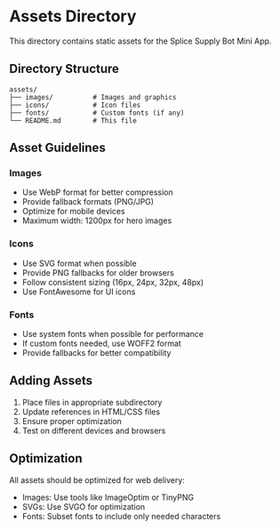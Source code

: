 # Assets Directory

This directory contains static assets for the Splice Supply Bot Mini App.

## Directory Structure

```
assets/
├── images/          # Images and graphics
├── icons/           # Icon files
├── fonts/           # Custom fonts (if any)
└── README.md        # This file
```

## Asset Guidelines

### Images
- Use WebP format for better compression
- Provide fallback formats (PNG/JPG)
- Optimize for mobile devices
- Maximum width: 1200px for hero images

### Icons
- Use SVG format when possible
- Provide PNG fallbacks for older browsers
- Follow consistent sizing (16px, 24px, 32px, 48px)
- Use FontAwesome for UI icons

### Fonts
- Use system fonts when possible for performance
- If custom fonts needed, use WOFF2 format
- Provide fallbacks for better compatibility

## Adding Assets

1. Place files in appropriate subdirectory
2. Update references in HTML/CSS files
3. Ensure proper optimization
4. Test on different devices and browsers

## Optimization

All assets should be optimized for web delivery:
- Images: Use tools like ImageOptim or TinyPNG
- SVGs: Use SVGO for optimization
- Fonts: Subset fonts to include only needed characters
